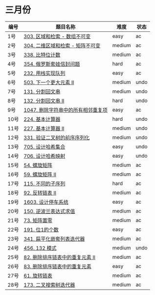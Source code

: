 # 三月份

**编号**|**题目名称**|**难度**|**状态**
--------|------------|--------|--------
1号|[303. 区域和检索 - 数组不可变](./第1题%20303.%20区域和检索%20-%20数组不可变)|easy|ac
2号|[304. 二维区域和检索 - 矩阵不可变](./第2题%20304.%20二维区域和检索%20-%20矩阵不可变)|medium|ac
3号|[338. 比特位计数](./第3题%20338.%20比特位计数)|medium|ac
4号|[354. 俄罗斯套娃信封问题](./第4题%20354.%20俄罗斯套娃信封问题)|hard|ac
5号|[232. 用栈实现队列](./第5题%20232.%20用栈实现队列)|easy|ac
6号|[503. 下一个更大元素 II](./第6题%20503.%20下一个更大元素%20II)|medium|undo
7号|[131. 分割回文串](./第7题%20131.%20分割回文串)|medium|undo
8号|[132. 分割回文串 II](./第8题%20132.%20分割回文串%20II)|hard|undo
9号|[1047. 删除字符串中的所有相邻重复项](./第9题%201047.%20删除字符串中的所有相邻重复项)|easy|ac
10号|[224. 基本计算器](./第10题%20224.%20基本计算器)|hard|undo
11号|[227. 基本计算器 II](./第11题%20227.%20基本计算器%20II)|medium|undo
12号|[331. 验证二叉树的前序序列化](./第12题%20331.%20验证二叉树的前序序列化)|medium|undo
13号|[705. 设计哈希集合](./第13题%20705.%20设计哈希集合)|easy|undo
14号|[706. 设计哈希映射](./第14题%20706.%20设计哈希集合)|easy|undo
15号|[54. 螺旋矩阵](./第15题%2054.%20螺旋矩阵)|medium|ac
16号|[59. 螺旋矩阵 II](./第16题%2059.%20螺旋矩阵%20II)|medium|ac
17号|[115. 不同的子序列](./第17题%20115.%20不同的子序列)|hard|ac
18号|[92. 反转链表 II](./第18题%2092.%20反转链表%20II)|medium|ac
19号|[1603. 设计停车系统](./第19题%201603.%20设计停车系统)|easy|ac
20号|[150. 逆波兰表达式求值](./第20题%20150.%20逆波兰表达式求值)|medium|ac
21号|[73. 矩阵置零](./第21题%2073.%20矩阵置零)|medium|ac
22号|[191. 位1的个数](./第22题%20191.%20位1的个数)|easy|ac
23号|[341. 扁平化嵌套列表迭代器](./第23题%20341.%20扁平化嵌套列表迭代器)|medium|ac
24号|[456. 132 模式](./第24题%20456.%20132%20模式)|medium|undo
25号|[82. 删除排序链表中的重复元素 II](./第25题%2082.%20删除排序链表中的重复元素%20II)|medium|ac
26号|[83. 删除排序链表中的重复元素](./第26题%2083.%20删除排序链表中的重复元素)|easy|ac
27号|[61. 旋转链表](./第27题%2061.%20旋转链表)|medium|ac
28号|[173. 二叉搜索树迭代器](./第28题%20173.%20二叉搜索树迭代器)|medium|ac
